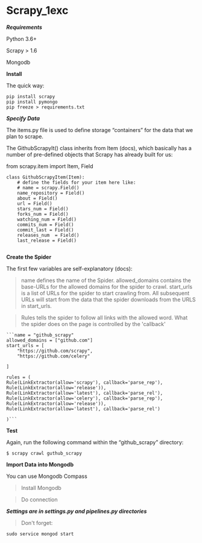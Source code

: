 # Scrapy_1exc

***Requirements***


Python 3.6+

Scrapy > 1.6

Mongodb

**Install**

The quick way:

```
pip install scrapy
pip install pymongo
pip freeze > requirements.txt
```

***Specify Data***

The items.py file is used to define storage “containers” for the data that we plan to scrape.

The GithubScrapyIt() class inherits from Item (docs), which basically has a number of pre-defined objects that Scrapy has already built for us:

from scrapy.item import Item, Field


```
class GithubScrapyItem(Item):
    # define the fields for your item here like:
    # name = scrapy.Field()
    name_repository = Field()
    about = Field()
    url = Field()
    stars_num = Field()
    forks_num = Field()
    watching_num = Field()
    commits_num = Field()
    commit_last = Field()
    releases_num  = Field()
    last_release = Field()
  
```
**Create the Spider**
  
The first few variables are self-explanatory (docs):

>name defines the name of the Spider.
>allowed_domains contains the base-URLs for the allowed domains for the spider to crawl.
>start_urls is a list of URLs for the spider to start crawling from. 
All subsequent URLs will start from the data that the spider downloads from the URLS in start_urls.

> Rules tells the spider to follow all links with the allowed word.
What the spider does on the page is controlled by the 'callback'
   

    ```name = "github_scrapy"
    allowed_domains = ["github.com"]
    start_urls = [
        "https://github.com/scrapy",
        "https://github.com/celery"
        
    ]

    rules = (
    Rule(LinkExtractor(allow='scrapy'), callback='parse_rep'),
    Rule(LinkExtractor(allow='release')),
    Rule(LinkExtractor(allow='latest'), callback='parse_rel'),
    Rule(LinkExtractor(allow='celery'), callback='parse_rep'),
    Rule(LinkExtractor(allow='release')),
    Rule(LinkExtractor(allow='latest'), callback='parse_rel')
    
    )```
    
 **Test**
 
  Again, run the following command within the “github_scrapy” directory:
  
   ```$ scrapy crawl guthub_scrapy ```
   
 **Import Data into Mongodb**
 
 You can use Mongodb Compass
 
 > Install Mongodb
 
 > Do connection
 
 ***Settings are in settings.py and pipelines.py directories*** 
 
 > Don't forget:
 > 
 ```sudo service mongod start```
 
   
    
    
